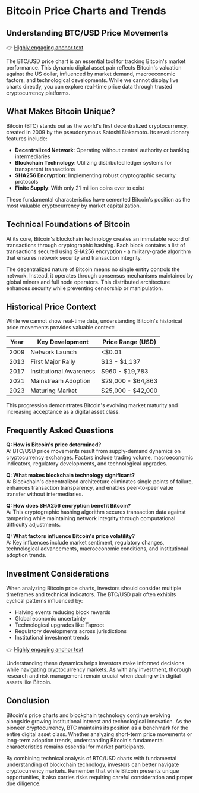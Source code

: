 # Bitcoin Price Charts and Trends

## Understanding BTC/USD Price Movements

👉 [Highly engaging anchor text](https://bit.ly/okx-bonus)

The BTC/USD price chart is an essential tool for tracking Bitcoin's market performance. This dynamic digital asset pair reflects Bitcoin's valuation against the US dollar, influenced by market demand, macroeconomic factors, and technological developments. While we cannot display live charts directly, you can explore real-time price data through trusted cryptocurrency platforms.

## What Makes Bitcoin Unique?

Bitcoin (BTC) stands out as the world's first decentralized cryptocurrency, created in 2009 by the pseudonymous Satoshi Nakamoto. Its revolutionary features include:

- **Decentralized Network**: Operating without central authority or banking intermediaries
- **Blockchain Technology**: Utilizing distributed ledger systems for transparent transactions
- **SHA256 Encryption**: Implementing robust cryptographic security protocols
- **Finite Supply**: With only 21 million coins ever to exist

These fundamental characteristics have cemented Bitcoin's position as the most valuable cryptocurrency by market capitalization.

## Technical Foundations of Bitcoin

At its core, Bitcoin's blockchain technology creates an immutable record of transactions through cryptographic hashing. Each block contains a list of transactions secured using SHA256 encryption - a military-grade algorithm that ensures network security and transaction integrity.

The decentralized nature of Bitcoin means no single entity controls the network. Instead, it operates through consensus mechanisms maintained by global miners and full node operators. This distributed architecture enhances security while preventing censorship or manipulation.

## Historical Price Context

While we cannot show real-time data, understanding Bitcoin's historical price movements provides valuable context:

| Year | Key Development | Price Range (USD) |
|------|------------------|-------------------|
| 2009 | Network Launch | <$0.01 |
| 2013 | First Major Rally | $13 - $1,137 |
| 2017 | Institutional Awareness | $960 - $19,783 |
| 2021 | Mainstream Adoption | $29,000 - $64,863 |
| 2023 | Maturing Market | $25,000 - $42,000 |

This progression demonstrates Bitcoin's evolving market maturity and increasing acceptance as a digital asset class.

## Frequently Asked Questions

**Q: How is Bitcoin's price determined?**  
A: BTC/USD price movements result from supply-demand dynamics on cryptocurrency exchanges. Factors include trading volume, macroeconomic indicators, regulatory developments, and technological upgrades.

**Q: What makes blockchain technology significant?**  
A: Blockchain's decentralized architecture eliminates single points of failure, enhances transaction transparency, and enables peer-to-peer value transfer without intermediaries.

**Q: How does SHA256 encryption benefit Bitcoin?**  
A: This cryptographic hashing algorithm secures transaction data against tampering while maintaining network integrity through computational difficulty adjustments.

**Q: What factors influence Bitcoin's price volatility?**  
A: Key influences include market sentiment, regulatory changes, technological advancements, macroeconomic conditions, and institutional adoption trends.

## Investment Considerations

When analyzing Bitcoin price charts, investors should consider multiple timeframes and technical indicators. The BTC/USD pair often exhibits cyclical patterns influenced by:

- Halving events reducing block rewards
- Global economic uncertainty
- Technological upgrades like Taproot
- Regulatory developments across jurisdictions
- Institutional investment trends

👉 [Highly engaging anchor text](https://bit.ly/okx-bonus)

Understanding these dynamics helps investors make informed decisions while navigating cryptocurrency markets. As with any investment, thorough research and risk management remain crucial when dealing with digital assets like Bitcoin.

## Conclusion

Bitcoin's price charts and blockchain technology continue evolving alongside growing institutional interest and technological innovation. As the pioneer cryptocurrency, BTC maintains its position as a benchmark for the entire digital asset class. Whether analyzing short-term price movements or long-term adoption trends, understanding Bitcoin's fundamental characteristics remains essential for market participants.

By combining technical analysis of BTC/USD charts with fundamental understanding of blockchain technology, investors can better navigate cryptocurrency markets. Remember that while Bitcoin presents unique opportunities, it also carries risks requiring careful consideration and proper due diligence.